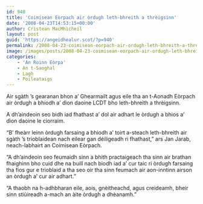 ```yaml
---
id: 940
title: 'Coimisean Eòrpach air òrdugh leth-bhreith a thrèigsinn'
date: '2008-04-23T14:53:15+00:00'
author: Crìstean MacMhìcheil
layout: post
guid: 'https://angeidhealur.scot/?p=940'
permalink: /2008-04-23-coimisean-eorpach-air-ordugh-leth-bhreith-a-threigsinn/
image: /images/posts/2008-04-23-coimisean-eorpach-air-ordugh-leth-bhreith-a-threigsinn.webp
categories:
    - 'An Roinn Eòrpa'
    - An t-Saoghal
    - Lagh
    - Poileataigs
---
```


Air sgàth ’s gearanan bhon a’ Ghearmailt agus eile tha an t-Aonadh Eòrpach air òrdugh a bhiodh a’ dìon daoine LCDT bho leth-bhreith a thrèigsinn.

A dh’aindeoin seo bidh iad fhathast a’ dol air adhart le òrdugh a bhios a’ dìon daoine le ciorraim.

“B’ fheàrr leinn òrdugh farsaing a bhiodh a’ toirt a-steach leth-bhreith air sgàth ’s trioblaidean nach eilear gan déiligeadh ri fhathast,” ars Jan Jarab, neach-labhairt an Coimisean Eòrpach.

“A dh’aindeoin seo feumaidh sinn a bhith practaigeach tha sinn air brathan fhaighinn bho cuid dhe na buill nach biodh iad a’ cur taic ri òrdugh farsaing tha fios gur e trioblaid a tha seo oir tha sinn feumach air aon-inntinn airson an òrdugh a’ cur air adhart.”

“A thaobh na h-adhbharan eile, aois, gnèitheachd, agus creideamh, bheir sinn stiùireadh a-mach an àite òrdugh a dhèanamh.”
